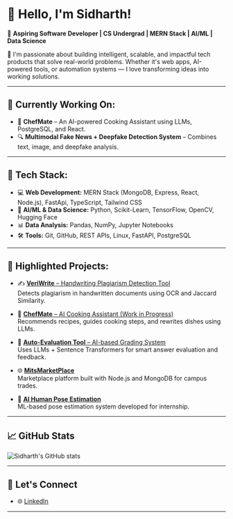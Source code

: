 # 👋 Hello, I'm Sidharth!

🚀 **Aspiring Software Developer | CS Undergrad | MERN Stack | AI/ML | Data Science**

🎯 I'm passionate about building intelligent, scalable, and impactful tech products that solve real-world problems. Whether it's web apps, AI-powered tools, or automation systems — I love transforming ideas into working solutions.

---

## 🌱 Currently Working On:

- 🧠 **ChefMate** – An AI-powered Cooking Assistant using LLMs, PostgreSQL, and React.
- 🔍 **Multimodal Fake News + Deepfake Detection System** – Combines text, image, and deepfake analysis.

---

## 🧠 Tech Stack:

- 💻 **Web Development:** MERN Stack (MongoDB, Express, React, Node.js), FastApi, TypeScript, Tailwind CSS  
- 🤖 **AI/ML & Data Science:** Python, Scikit-Learn, TensorFlow, OpenCV, Hugging Face  
- 📊 **Data Analysis:** Pandas, NumPy, Jupyter Notebooks  
- 🛠️ **Tools:** Git, GitHub, REST APIs, Linux, FastAPI, PostgreSQL

---

## 🚀 Highlighted Projects:

- ✍️ [**VeriWrite** – Handwriting Plagiarism Detection Tool](https://github.com/Sid-CodeX/VeriWrite)  
  Detects plagiarism in handwritten documents using OCR and Jaccard Similarity.

- 🍳 [**ChefMate** – AI Cooking Assistant (Work in Progress)](https://github.com/Sid-CodeX/ChefMate)  
  Recommends recipes, guides cooking steps, and rewrites dishes using LLMs.

- 🤖 [**Auto-Evaluation Tool** – AI-based Grading System](https://github.com/Sid-CodeX/Auto-Answer-Grader)  
  Uses LLMs + Sentence Transformers for smart answer evaluation and feedback.

- 🌐 [**MitsMarketPlace**](https://github.com/Sid-CodeX/MitsMarketPlace)  
  Marketplace platform built with Node.js and MongoDB for campus trades.

- 🕺 [**AI Human Pose Estimation**](https://github.com/Sid-CodeX/Humanpose_Estimation)  
  ML-based pose estimation system developed for internship.

---

## 📈 GitHub Stats

![Sidharth's GitHub stats](https://github-readme-stats.vercel.app/api?username=Sid-CodeX&show_icons=true&theme=radical)

---

## 💬 Let's Connect

- 🌐 [LinkedIn](https://www.linkedin.com/in/sidharth-p-7b0097257/)

---
